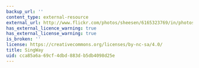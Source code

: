 ```yaml
---
backup_url: ''
content_type: external-resource
external_url: http://www.flickr.com/photos/sheesen/6165323769/in/photostream/
has_external_licence_warning: true
has_external_license_warning: true
is_broken: ''
license: https://creativecommons.org/licenses/by-nc-sa/4.0/
title: SingWay
uid: cca85a6a-69cf-4dbd-883d-b5db4098d25e
---
```

